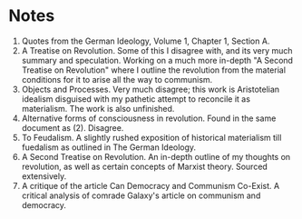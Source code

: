 # Notes

1. Quotes from the German Ideology, Volume 1, Chapter 1, Section A.
2. A Treatise on Revolution. Some of this I disagree with, and its very much summary and speculation. Working on a much more in-depth "A Second Treatise on Revolution" where I outline the revolution from the material conditions for it to arise all the way to communism.
3. Objects and Processes. Very much disagree; this work is Aristotelian idealism disguised with my pathetic attempt to reconcile it as materialism. The work is also unfinished.
4. Alternative forms of consciousness in revolution. Found in the same document as (2). Disagree.
5. To Feudalism. A slightly rushed exposition of historical materialism till fuedalism as outlined in The German Ideology.
6. A Second Treatise on Revolution. An in-depth outline of my thoughts on revolution, as well as certain concepts of Marxist theory. Sourced extensively.
7. A critique of the article Can Democracy and Communism Co-Exist. A critical analysis of comrade Galaxy's article on communism and democracy.
